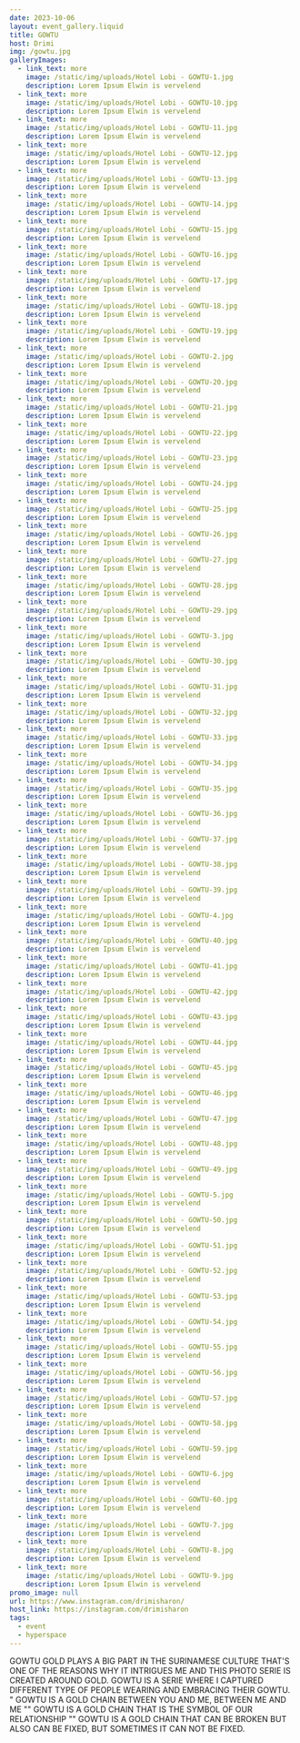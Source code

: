 ```yaml
---
date: 2023-10-06
layout: event_gallery.liquid
title: GOWTU
host: Drimi
img: /gowtu.jpg
galleryImages:
  - link_text: more
    image: /static/img/uploads/Hotel Lobi - GOWTU-1.jpg
    description: Lorem Ipsum Elwin is vervelend
  - link_text: more
    image: /static/img/uploads/Hotel Lobi - GOWTU-10.jpg
    description: Lorem Ipsum Elwin is vervelend
  - link_text: more
    image: /static/img/uploads/Hotel Lobi - GOWTU-11.jpg
    description: Lorem Ipsum Elwin is vervelend
  - link_text: more
    image: /static/img/uploads/Hotel Lobi - GOWTU-12.jpg
    description: Lorem Ipsum Elwin is vervelend
  - link_text: more
    image: /static/img/uploads/Hotel Lobi - GOWTU-13.jpg
    description: Lorem Ipsum Elwin is vervelend
  - link_text: more
    image: /static/img/uploads/Hotel Lobi - GOWTU-14.jpg
    description: Lorem Ipsum Elwin is vervelend
  - link_text: more
    image: /static/img/uploads/Hotel Lobi - GOWTU-15.jpg
    description: Lorem Ipsum Elwin is vervelend
  - link_text: more
    image: /static/img/uploads/Hotel Lobi - GOWTU-16.jpg
    description: Lorem Ipsum Elwin is vervelend
  - link_text: more
    image: /static/img/uploads/Hotel Lobi - GOWTU-17.jpg
    description: Lorem Ipsum Elwin is vervelend
  - link_text: more
    image: /static/img/uploads/Hotel Lobi - GOWTU-18.jpg
    description: Lorem Ipsum Elwin is vervelend
  - link_text: more
    image: /static/img/uploads/Hotel Lobi - GOWTU-19.jpg
    description: Lorem Ipsum Elwin is vervelend
  - link_text: more
    image: /static/img/uploads/Hotel Lobi - GOWTU-2.jpg
    description: Lorem Ipsum Elwin is vervelend
  - link_text: more
    image: /static/img/uploads/Hotel Lobi - GOWTU-20.jpg
    description: Lorem Ipsum Elwin is vervelend
  - link_text: more
    image: /static/img/uploads/Hotel Lobi - GOWTU-21.jpg
    description: Lorem Ipsum Elwin is vervelend
  - link_text: more
    image: /static/img/uploads/Hotel Lobi - GOWTU-22.jpg
    description: Lorem Ipsum Elwin is vervelend
  - link_text: more
    image: /static/img/uploads/Hotel Lobi - GOWTU-23.jpg
    description: Lorem Ipsum Elwin is vervelend
  - link_text: more
    image: /static/img/uploads/Hotel Lobi - GOWTU-24.jpg
    description: Lorem Ipsum Elwin is vervelend
  - link_text: more
    image: /static/img/uploads/Hotel Lobi - GOWTU-25.jpg
    description: Lorem Ipsum Elwin is vervelend
  - link_text: more
    image: /static/img/uploads/Hotel Lobi - GOWTU-26.jpg
    description: Lorem Ipsum Elwin is vervelend
  - link_text: more
    image: /static/img/uploads/Hotel Lobi - GOWTU-27.jpg
    description: Lorem Ipsum Elwin is vervelend
  - link_text: more
    image: /static/img/uploads/Hotel Lobi - GOWTU-28.jpg
    description: Lorem Ipsum Elwin is vervelend
  - link_text: more
    image: /static/img/uploads/Hotel Lobi - GOWTU-29.jpg
    description: Lorem Ipsum Elwin is vervelend
  - link_text: more
    image: /static/img/uploads/Hotel Lobi - GOWTU-3.jpg
    description: Lorem Ipsum Elwin is vervelend
  - link_text: more
    image: /static/img/uploads/Hotel Lobi - GOWTU-30.jpg
    description: Lorem Ipsum Elwin is vervelend
  - link_text: more
    image: /static/img/uploads/Hotel Lobi - GOWTU-31.jpg
    description: Lorem Ipsum Elwin is vervelend
  - link_text: more
    image: /static/img/uploads/Hotel Lobi - GOWTU-32.jpg
    description: Lorem Ipsum Elwin is vervelend
  - link_text: more
    image: /static/img/uploads/Hotel Lobi - GOWTU-33.jpg
    description: Lorem Ipsum Elwin is vervelend
  - link_text: more
    image: /static/img/uploads/Hotel Lobi - GOWTU-34.jpg
    description: Lorem Ipsum Elwin is vervelend
  - link_text: more
    image: /static/img/uploads/Hotel Lobi - GOWTU-35.jpg
    description: Lorem Ipsum Elwin is vervelend
  - link_text: more
    image: /static/img/uploads/Hotel Lobi - GOWTU-36.jpg
    description: Lorem Ipsum Elwin is vervelend
  - link_text: more
    image: /static/img/uploads/Hotel Lobi - GOWTU-37.jpg
    description: Lorem Ipsum Elwin is vervelend
  - link_text: more
    image: /static/img/uploads/Hotel Lobi - GOWTU-38.jpg
    description: Lorem Ipsum Elwin is vervelend
  - link_text: more
    image: /static/img/uploads/Hotel Lobi - GOWTU-39.jpg
    description: Lorem Ipsum Elwin is vervelend
  - link_text: more
    image: /static/img/uploads/Hotel Lobi - GOWTU-4.jpg
    description: Lorem Ipsum Elwin is vervelend
  - link_text: more
    image: /static/img/uploads/Hotel Lobi - GOWTU-40.jpg
    description: Lorem Ipsum Elwin is vervelend
  - link_text: more
    image: /static/img/uploads/Hotel Lobi - GOWTU-41.jpg
    description: Lorem Ipsum Elwin is vervelend
  - link_text: more
    image: /static/img/uploads/Hotel Lobi - GOWTU-42.jpg
    description: Lorem Ipsum Elwin is vervelend
  - link_text: more
    image: /static/img/uploads/Hotel Lobi - GOWTU-43.jpg
    description: Lorem Ipsum Elwin is vervelend
  - link_text: more
    image: /static/img/uploads/Hotel Lobi - GOWTU-44.jpg
    description: Lorem Ipsum Elwin is vervelend
  - link_text: more
    image: /static/img/uploads/Hotel Lobi - GOWTU-45.jpg
    description: Lorem Ipsum Elwin is vervelend
  - link_text: more
    image: /static/img/uploads/Hotel Lobi - GOWTU-46.jpg
    description: Lorem Ipsum Elwin is vervelend
  - link_text: more
    image: /static/img/uploads/Hotel Lobi - GOWTU-47.jpg
    description: Lorem Ipsum Elwin is vervelend
  - link_text: more
    image: /static/img/uploads/Hotel Lobi - GOWTU-48.jpg
    description: Lorem Ipsum Elwin is vervelend
  - link_text: more
    image: /static/img/uploads/Hotel Lobi - GOWTU-49.jpg
    description: Lorem Ipsum Elwin is vervelend
  - link_text: more
    image: /static/img/uploads/Hotel Lobi - GOWTU-5.jpg
    description: Lorem Ipsum Elwin is vervelend
  - link_text: more
    image: /static/img/uploads/Hotel Lobi - GOWTU-50.jpg
    description: Lorem Ipsum Elwin is vervelend
  - link_text: more
    image: /static/img/uploads/Hotel Lobi - GOWTU-51.jpg
    description: Lorem Ipsum Elwin is vervelend
  - link_text: more
    image: /static/img/uploads/Hotel Lobi - GOWTU-52.jpg
    description: Lorem Ipsum Elwin is vervelend
  - link_text: more
    image: /static/img/uploads/Hotel Lobi - GOWTU-53.jpg
    description: Lorem Ipsum Elwin is vervelend
  - link_text: more
    image: /static/img/uploads/Hotel Lobi - GOWTU-54.jpg
    description: Lorem Ipsum Elwin is vervelend
  - link_text: more
    image: /static/img/uploads/Hotel Lobi - GOWTU-55.jpg
    description: Lorem Ipsum Elwin is vervelend
  - link_text: more
    image: /static/img/uploads/Hotel Lobi - GOWTU-56.jpg
    description: Lorem Ipsum Elwin is vervelend
  - link_text: more
    image: /static/img/uploads/Hotel Lobi - GOWTU-57.jpg
    description: Lorem Ipsum Elwin is vervelend
  - link_text: more
    image: /static/img/uploads/Hotel Lobi - GOWTU-58.jpg
    description: Lorem Ipsum Elwin is vervelend
  - link_text: more
    image: /static/img/uploads/Hotel Lobi - GOWTU-59.jpg
    description: Lorem Ipsum Elwin is vervelend
  - link_text: more
    image: /static/img/uploads/Hotel Lobi - GOWTU-6.jpg
    description: Lorem Ipsum Elwin is vervelend
  - link_text: more
    image: /static/img/uploads/Hotel Lobi - GOWTU-60.jpg
    description: Lorem Ipsum Elwin is vervelend
  - link_text: more
    image: /static/img/uploads/Hotel Lobi - GOWTU-7.jpg
    description: Lorem Ipsum Elwin is vervelend
  - link_text: more
    image: /static/img/uploads/Hotel Lobi - GOWTU-8.jpg
    description: Lorem Ipsum Elwin is vervelend
  - link_text: more
    image: /static/img/uploads/Hotel Lobi - GOWTU-9.jpg
    description: Lorem Ipsum Elwin is vervelend
promo_image: null
url: https://www.instagram.com/drimisharon/
host_link: https://instagram.com/drimisharon
tags:
  - event
  - hyperspace
---
```

GOWTU GOLD PLAYS A BIG PART IN THE SURINAMESE CULTURE THAT'S ONE OF THE REASONS WHY IT INTRIGUES ME AND THIS PHOTO SERIE IS CREATED AROUND GOLD. GOWTU IS A SERIE WHERE I CAPTURED DIFFERENT TYPE OF PEOPLE WEARING AND EMBRACING THEIR GOWTU. " GOWTU IS A GOLD CHAIN BETWEEN YOU AND ME, BETWEEN ME AND ME "" GOWTU IS A GOLD CHAIN THAT IS THE SYMBOL OF OUR RELATIONSHIP "" GOWTU IS A GOLD CHAIN THAT CAN BE BROKEN BUT ALSO CAN BE FIXED, BUT SOMETIMES IT CAN NOT BE FIXED.